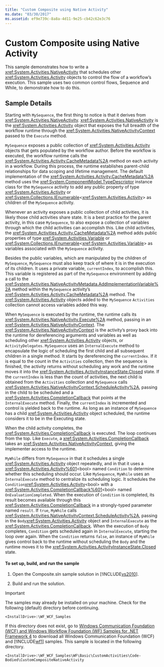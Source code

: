```yaml
---
title: "Custom Composite using Native Activity"
ms.date: "03/30/2017"
ms.assetid: ef9e739c-8a8a-4d11-9e25-cb42c62e3c76
---
```

# Custom Composite using Native Activity
This sample demonstrates how to write a <xref:System.Activities.NativeActivity> that schedules other <xref:System.Activities.Activity> objects to control the flow of a workflow’s execution. This sample uses two common control flows, Sequence and While, to demonstrate how to do this.  
  
## Sample Details  
 Starting with `MySequence`, the first thing to notice is that it derives from <xref:System.Activities.NativeActivity>. <xref:System.Activities.NativeActivity> is the <xref:System.Activities.Activity> object that exposes the full breadth of the workflow runtime through the <xref:System.Activities.NativeActivityContext> passed to the `Execute` method.  
  
 `MySequence` exposes a public collection of <xref:System.Activities.Activity> objects that gets populated by the workflow author. Before the workflow is executed, the workflow runtime calls the <xref:System.Activities.Activity.CacheMetadata%2A> method on each activity in a workflow. During this process, the runtime establishes parent-child relationships for data scoping and lifetime management. The default implementation of the <xref:System.Activities.Activity.CacheMetadata%2A> method uses the <xref:System.ComponentModel.TypeDescriptor> instance class for the `MySequence` activity to add any public property of type <xref:System.Activities.Activity> or <xref:System.Collections.IEnumerable>\<<xref:System.Activities.Activity>> as children of the `MySequence` activity.  
  
 Whenever an activity exposes a public collection of child activities, it is likely those child activities share state. It is a best practice for the parent activity, in this case `MySequence`, to also expose a collection of variables through which the child activities can accomplish this. Like child activities, the <xref:System.Activities.Activity.CacheMetadata%2A> method adds public properties of type <xref:System.Activities.Variable> or <xref:System.Collections.IEnumerable>\<<xref:System.Activities.Variable>> as variables associated with the `MySequence` activity.  
  
 Besides the public variables, which are manipulated by the children of `MySequence`, `MySequence` must also keep track of where it is in the execution of its children. It uses a private variable, `currentIndex`, to accomplish this. This variable is registered as part of the `MySequence` environment by adding a call to the <xref:System.Activities.NativeActivityMetadata.AddImplementationVariable%2A> method within the `MySequence` activity’s <xref:System.Activities.Activity.CacheMetadata%2A> method. The <xref:System.Activities.Activity> objects added to the `MySequence` `Activities` collection cannot access variables added this way.  
  
 When `MySequence` is executed by the runtime, the runtime calls its <xref:System.Activities.NativeActivity.Execute%2A> method, passing in an <xref:System.Activities.NativeActivityContext>. The <xref:System.Activities.NativeActivityContext> is the activity’s proxy back into the runtime for dereferencing arguments and variables as well as scheduling other <xref:System.Activities.Activity> objects, or `ActivityDelegates`. `MySequence` uses an `InternalExecute` method to encapsulate the logic of scheduling the first child and all subsequent children in a single method. It starts by dereferencing the `currentIndex`. If it is equal to the count in the `Activities` collection, then the sequence is finished, the activity returns without scheduling any work and the runtime moves it into the <xref:System.Activities.ActivityInstanceState.Closed> state. If the `currentIndex` is less than the count of activities, the next child is obtained from the `Activities` collection and `MySequence` calls <xref:System.Activities.NativeActivityContext.ScheduleActivity%2A>, passing in the child to be scheduled and a <xref:System.Activities.CompletionCallback> that points at the `InternalExecute` method. Finally, the `currentIndex` is incremented and control is yielded back to the runtime. As long as an instance of `MySequence` has a child <xref:System.Activities.Activity> object scheduled, the runtime considers it to be in the Executing state.  
  
 When the child activity completes, the <xref:System.Activities.CompletionCallback> is executed. The loop continues from the top. Like `Execute`, a <xref:System.Activities.CompletionCallback> takes an <xref:System.Activities.NativeActivityContext>, giving the implementer access to the runtime.  
  
 `MyWhile` differs from `MySequence` in that it schedules a single <xref:System.Activities.Activity> object repeatedly, and in that it uses a <xref:System.Activities.Activity%601><bool\> named `Condition` to determine whether this scheduling should occur. Like `MySequence`, `MyWhile` uses an `InternalExecute` method to centralize its scheduling logic. It schedules the `Condition`<xref:System.Activities.Activity><bool\> with a <xref:System.Activities.CompletionCallback%601>\<bool> named `OnEvaluationCompleted`. When the execution of `Condition` is completed, its result becomes available through this <xref:System.Activities.CompletionCallback> in a strongly-typed parameter named `result`. If `true`, `MyWhile` calls  <xref:System.Activities.NativeActivityContext.ScheduleActivity%2A>, passing in the `Body`<xref:System.Activities.Activity> object and `InternalExecute` as the <xref:System.Activities.CompletionCallback>. When the execution of `Body` completes, `Condition` gets scheduled again in `InternalExecute`, starting the loop over again. When the `Condition` returns `false`, an instance of `MyWhile` gives control back to the runtime without scheduling the `Body` and the runtime moves it to the <xref:System.Activities.ActivityInstanceState.Closed> state.  
  
#### To set up, build, and run the sample  
  
1. Open the Composite.sln sample solution in [!INCLUDE[vs2010](../../../../includes/vs2010-md.md)].  
  
2. Build and run the solution.  
  
> [!IMPORTANT]
>  The samples may already be installed on your machine. Check for the following (default) directory before continuing.  
> 
>  `<InstallDrive>:\WF_WCF_Samples`  
> 
>  If this directory does not exist, go to [Windows Communication Foundation (WCF) and Windows Workflow Foundation (WF) Samples for .NET Framework 4](http://go.microsoft.com/fwlink/?LinkId=150780) to download all Windows Communication Foundation (WCF) and [!INCLUDE[wf1](../../../../includes/wf1-md.md)] samples. This sample is located in the following directory.  
> 
>  `<InstallDrive>:\WF_WCF_Samples\WF\Basic\CustomActivities\Code-Bodied\CustomCompositeNativeActivity`